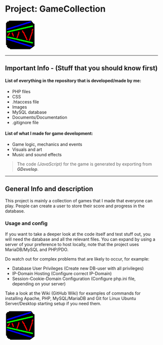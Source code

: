 # Project: GameCollection

![gameicon](images/favicon.png)

---

## Important Info - (Stuff that you should know first)

#### List of everything in the repository that is developed/made by me:

* PHP files
* CSS
* .htaccess file
* Images
* MySQL database
* Documents/Documentation
* .gitignore file

#### List of what I made for game development:

- Game logic, mechanics and events
- Visuals and art
- Music and sound effects

> The code *(JavaScript)* for the game is generated by exporting from ***GDevelop***.
---

## General Info and description

This project is mainly a collection of games that I made that everyone can play. People can create a user to store their score and progress in the database.

### Usage and config

If you want to take a deeper look at the code itself and test stuff out, you will need the database and all the relevant files. You can expand by using a server of your preference to host locally, note that the project uses MariaDB/MySQL and PHP/PDO.

Do watch out for complex problems that are likely to occur, for example:
+ Database User Privileges (Create new DB-user with all privileges)
+ IP-Domain Hosting (Configure correct IP-Domain)
+ Session-Cookie-Domain Configuration (Configure php.ini file, depending on your server)

Take a look at the Wiki (GitHub Wiki) for examples of commands for installing Apache, PHP, MySQL/MariaDB and Git for Linux Ubuntu Server/Desktop starting setup if you need them.

![gameicon](images/favicon.png)